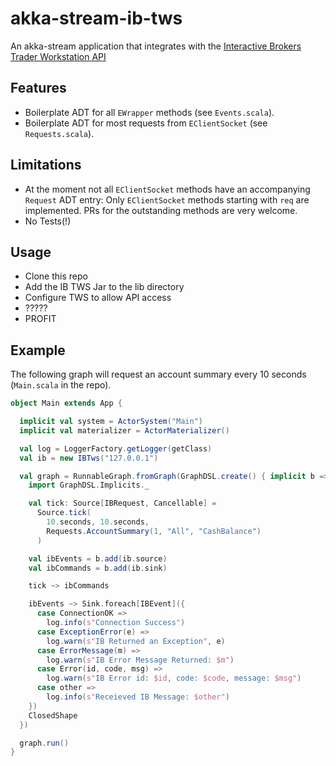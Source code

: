 # akka-stream-ib-tws

An akka-stream application that integrates with the [Interactive Brokers Trader Workstation API](http://interactivebrokers.github.io/tws-api/#gsc.tab=0)

## Features

- Boilerplate ADT for all `EWrapper` methods (see `Events.scala`). 
- Boilerplate ADT for most requests from `EClientSocket` (see `Requests.scala`).

## Limitations

- At the moment not all `EClientSocket` methods have an accompanying `Request` ADT entry: Only `EClientSocket` methods starting with `req` are implemented. PRs for the outstanding methods are very welcome.
- No Tests(!)

## Usage

- Clone this repo
- Add the IB TWS Jar to the lib directory
- Configure TWS to allow API access
- ?????
- PROFIT

## Example

The following graph will request an account summary every 10 seconds (`Main.scala` in the repo). 

```scala 
object Main extends App {

  implicit val system = ActorSystem("Main")
  implicit val materializer = ActorMaterializer()

  val log = LoggerFactory.getLogger(getClass)
  val ib = new IBTws("127.0.0.1")

  val graph = RunnableGraph.fromGraph(GraphDSL.create() { implicit b =>
    import GraphDSL.Implicits._

    val tick: Source[IBRequest, Cancellable] =
      Source.tick(
        10.seconds, 10.seconds,
        Requests.AccountSummary(1, "All", "CashBalance")
      )

    val ibEvents = b.add(ib.source)
    val ibCommands = b.add(ib.sink)

    tick ~> ibCommands

    ibEvents ~> Sink.foreach[IBEvent]({
      case ConnectionOK =>
        log.info(s"Connection Success")
      case ExceptionError(e) =>
        log.warn(s"IB Returned an Exception", e)
      case ErrorMessage(m) =>
        log.warn(s"IB Error Message Returned: $m")
      case Error(id, code, msg) =>
        log.warn(s"IB Error id: $id, code: $code, message: $msg")
      case other =>
        log.info(s"Receieved IB Message: $other")
    })
    ClosedShape
  })

  graph.run()
}
```